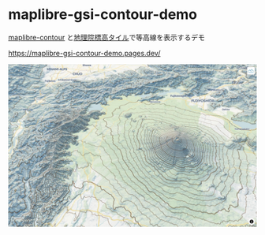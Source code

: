 # maplibre-gsi-contour-demo

[maplibre-contour](https://github.com/onthegomap/maplibre-contour) と[地理院標高タイル](https://maps.gsi.go.jp/development/ichiran.html#dem)で等高線を表示するデモ

https://maplibre-gsi-contour-demo.pages.dev/

![screenshot](./image.jpg)